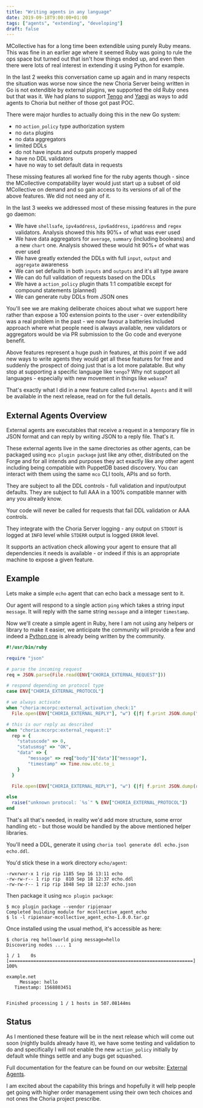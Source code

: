 ```yaml
---
title: "Writing agents in any language"
date: 2019-09-18T9:00:00+01:00
tags: ["agents", "extending", "developing"]
draft: false
---
```


MCollective has for a long time been extendible using purely Ruby means. This was fine in an earlier age where it seemed Ruby was going to rule the ops space but turned out that isn't how things ended up, and even then there were lots of real interest in extending it using Python for example.

In the last 2 weeks this conversation came up again and in many respects the situation was worse now since the new Choria Server being written in Go is not extendible by external plugins, we supported the old Ruby ones but that was it. We had plans to support [Tengo](https://github.com/d5/tengo) and [Yaegi](https://blog.containo.us/announcing-yaegi) as ways to add agents to Choria but neither of those got past POC.

There were major hurdles to actually doing this in the new Go system:

 * no `action_policy` type authorization system
 * no `data` plugins
 * no data aggregators
 * limited DDLs
 * do not have inputs and outputs properly mapped
 * have no DDL validators
 * have no way to set default data in requests

These missing features all worked fine for the ruby agents though - since the MCollective compatability layer would just start up a subset of old MCollective on demand and so gain access to its versions of all of the above features.  We did not need any of it.

In the last 3 weeks we addressed most of these missing features in the pure go daemon:

 * We have `shellsafe`, `ipv4address`, `ipv6address`, `ipaddress` and `regex` validators. Analysis showed this hits 90%+ of what was ever used
 * We have data aggregators for `average`, `summary` (including booleans) and a new `chart` one. Analysis showed these would hit 90%+ of what was ever used
 * We have greatly extended the DDLs with full `input`, `output` and `aggregate` awareness
 * We can set defaults in both `inputs` and `outputs` and it's all type aware
 * We can do full validation of requests based on the DDLs
 * We have a `action_policy` plugin thats 1:1 compatible except for compound statements (planned)
 * We can generate ruby DDLs from JSON ones

You'll see we are making deliberate choices about what we support here rather than expose a 100 extension points to the user - over extendibility was a real problem in the past - we now favour a batteries included approach where what people need is always available, new validators or aggregators would be via PR submission to the Go code and everyone benefit.

Above features represent a huge push in features, at this point if we add new ways to write agents they would get all these features for free and suddenly the prospect of doing just that is a lot more palatable. But why stop at supporting a specific language like `tengo`? Why not support all languages - especially with new movement in things like `webasm`?

That's exactly what I did in a new feature called `External Agents` and it will be available in the next release, read on for the full details.

<!--more-->

## External Agents Overview

External agents are executables that receive a request in a temporary file in JSON format and can reply by writing JSON to a reply file. That's it.

These external agents live in the same directories as other agents, can be packaged using `mco plugin package` just like any other, distributed on the Forge and for all intends and purposes they act exactly like any other agent including being compatible with PuppetDB based discovery.  You can interact with them using the same `mco` CLI tools, APIs and so forth.

They are subject to all the DDL controls - full validation and input/output defaults. They are subject to full AAA in a 100% compatible manner with any you already know.

Your code will never be called for requests that fail DDL validation or AAA controls.

They integrate with the Choria Server logging - any output on `STDOUT` is logged at `INFO` level while `STDERR` output is logged `ERROR` level.

It supports an activation check allowing your agent to ensure that all dependencies it needs is available - or indeed if this is an appropriate machine to expose a given feature.

## Example

Lets make a simple `echo` agent that can echo back a message sent to it.

Our agent will respond to a single action `ping` which takes a string input `message`. It will reply with the same string `message` and a integer `timestamp`.

Now we'll create a simple agent in Ruby, here I am not using any helpers or library to make it easier, we anticipate the community will provide a few and indeed a [Python one](https://github.com/optiz0r/py-mco-agent) is already being written by the community.

```ruby
#!/usr/bin/ruby

require "json"

# parse the incoming request
req = JSON.parse(File.read(ENV["CHORIA_EXTERNAL_REQUEST"]))

# respond depending on protocol type
case ENV["CHORIA_EXTERNAL_PROTOCOL"]

# we always activate
when "choria:mcorpc:external_activation_check:1"
  File.open(ENV["CHORIA_EXTERNAL_REPLY"], "w") {|f| f.print JSON.dump("activate" => true)}

# this is our reply as described
when "choria:mcorpc:external_request:1"
  rep = {
    "statuscode" => 0,
    "statusmsg" => "OK",
    "data" => {
        "message" => req["body"]["data"]["message"],
        "timestamp" => Time.now.utc.to_i
    }
  }

  File.open(ENV["CHORIA_EXTERNAL_REPLY"], "w") {|f| f.print JSON.dump(rep)}

else
  raise("unknown protocol: `%s`" % ENV["CHORIA_EXTERNAL_PROTOCOL"])
end
```

That's all that's needed, in reality we'd add more structure, some error handling etc - but those would be handled by the above mentioned helper libraries.

You'll need a DDL, generate it using `choria tool generate ddl echo.json echo.ddl`.

You'd stick these in a work directory `echo/agent`:

```nohighlight
-rwxrwxr-x 1 rip rip 1185 Sep 16 13:11 echo
-rw-rw-r-- 1 rip rip  810 Sep 18 12:37 echo.ddl
-rw-rw-r-- 1 rip rip 1048 Sep 18 12:37 echo.json
```

Then package it using `mco plugin package`:

```nohighlight
$ mco plugin package --vendor ripienaar
Completed building module for mcollective_agent_echo
$ ls -l ripienaar-mcollective_agent_echo-1.0.0.tar.gz
```

Once installed using the usual method, it's accessible as here:

```nohighlight
$ choria req helloworld ping message=hello
Discovering nodes .... 1

1 / 1    0s [====================================================================] 100%

example.net
     Message: hello
   Timestamp: 1568803451


Finished processing 1 / 1 hosts in 507.08144ms
```

## Status

As I mentioned these feature will be in the next release which will come out soon (nightly builds already have it), we have some testing and validation to do and specifically I will not enable the new `action_policy` initially by default while things settle and any bugs get squashed.

Full documentation for the feature can be found on our website: [External Agents](https://choria.io/docs/development/mcorpc/externalagents/).

I am excited about the capability this brings and hopefully it will help people get going with higher order management using their own tech choices and not ones the Choria project prescribe.